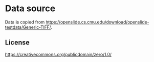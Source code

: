 # Data source

Data is copied from https://openslide.cs.cmu.edu/download/openslide-testdata/Generic-TIFF/.

## License

https://creativecommons.org/publicdomain/zero/1.0/